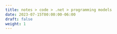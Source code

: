 ```yaml
---
title: notes > code > .net > programming models
date: 2023-07-15T00:00:00-06:00
draft: false
weight: 1
---
```

